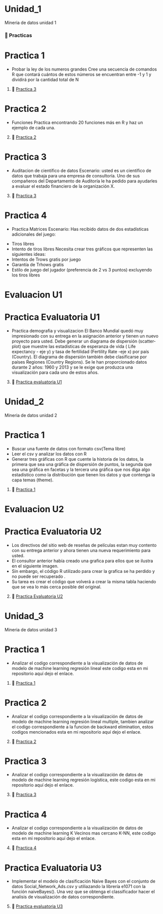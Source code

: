 # Unidad_1
Mineria de datos unidad 1

### :open_file_folder: Practicas

# Practica 1
- Probar la ley de los numeros grandes
Cree una secuencia de comandos R que contará cuántos de estos 
números se encuentran entre -1 y 1 y dividirá por la cantidad total de N
1. :page_facing_up: [Practica 3](./Practica%20documentadas%20pdf/../Practica%20documentadas%20pdf/practica%201.md) 

# Practica 2
- Funciones
Practica encontrando 20 funciones más en R y haz un ejemplo de cada una.
2. :page_facing_up: [Practica 2](./Practica%20documentadas%20pdf/../Practica%20documentadas%20pdf/practica%202.md) 

# Practica 3
- Auditacion de cientifico de datos
Escenario: usted es un científico de datos que trabaja para una empresa de consultoría.
Uno de sus compañeros del Departamento de Auditoría le ha pedido
para ayudarles a evaluar el estado financiero de la organización X.
3. :page_facing_up: [Practica 3](./Practica%20documentadas%20pdf/../Practica%20documentadas%20pdf/practica%203.md) 

# Practica 4
- Practica Matrices
Escenario: Has recibido datos de dos estadísticas adicionales del juego:
* Tiros libres
* Intento de tiros libres
Necesita crear tres gráficos que representen las siguientes ideas:
* Intentos de Trows gratis por juego
* Garantía de Trhows gratis
* Estilo de juego del jugador (preferencia de 2 vs 3 puntos) excluyendo los tiros libres

# Evaluacion U1
# Practica Evaluatoria U1
- Practica demografia y visualizacion
El Banco Mundial quedó muy impresionado con su entrega en la asignación anterior y tienen un nuevo proyecto para usted.
Debe generar un diagrama de dispersión (scatter-plot) que muestre las estadísticas de esperanza de vida ( Life expectancy - eje y) y tasa de fertilidad (Fertility Rate -eje x) por país (Country).
El diagrama de dispersión también debe clasificarse por países Regiones (Country Regions).
Se le han proporcionado datos durante 2 años: 1960 y 2013 y se le exige que
produzca una visualización para cada uno de estos años.
3. :page_facing_up: [Practica evaluatoria U1](./Practica%20documentadas%20pdf/../Practica%20documentadas%20pdf/practica%20evaluatoria%20U1.md) 

# Unidad_2
Mineria de datos unidad 2
# Practica 1
- Buscar una fuente de datos con formato csv(Tema libre)
- Leer el csv y analizar los datos con R 
- Generar tres gráficas con R que cuente la historia de los datos, la primera que sea una gráfica de dispersión de puntos, 
la segunda que sea una gráfica en facetas y la tercera una gráfica que nos diga algo estadístico como la distribución que tienen los datos y que contenga la capa temas (theme).
1. :page_facing_up: [Practica 1](./Unidad%202/U2P1/../../Unidad%202/U2P1/Practica%201.md) 

# Evaluacion U2
# Practica Evaluatoria U2
- Los directivos del sitio web de reseñas de películas estan muy contento con su
entrega anterior y ahora tienen una nueva requerimiento para usted.
- El consultor anterior había creado una grafica para ellos que se ilustra en el siguiente
imagen.
- Sin embargo, el código R utilizado para crear la grafica se ha perdido y no puede
ser recuperado .
- Su tarea es crear el código que volverá a crear la misma tabla haciendo que se vea lo
más cerca posible del original.
2. :page_facing_up: [Practica Evaluatoria U2](./Unidad%202/Practica%20Evaluatoria%20U2/../../Unidad%202/Practica%20Evaluatoria%20U2/Practica%20Evaluatoria%20U2.md) 

# Unidad_3
Mineria de datos unidad 3

# Practica 1
- Analizar el codigo correspondiente a la visualización de datos de modelo de machine learning regresión lineal este codigo esta en mi repositorio aquí dejo el enlace.
1. :page_facing_up: [Practica 1](./Unidad%203/Practica%201/../../Unidad%203/Practica%201/Practica%201.md)

# Practica 2
- Analizar el codigo correspondiente a la visualización de datos de modelo de machine learning regresión lineal multiple, tambien analizar el codigo correspondiente a la funcion de backward elimination, estos codigos mencionados esta en mi repositorio aquí dejo el enlace.
2. :page_facing_up: [Practica 2](./Unidad%203/Practica%202/../../Unidad%203/Practica%202/Practica%202.md)

# Practica 3
- Analizar el codigo correspondiente a la visualización de datos de modelo de machine learning regresión logística, este codigo esta en mi repositorio aquí dejo el enlace.
3. :page_facing_up: [Practica 3](./Unidad%203/Practica%203/../../Unidad%203/Practica%203/Practica%203.md)

# Practica 4
- Analizar el codigo correspondiente a la visualización de datos de modelo de machine learning K Vecinos mas cercano K-NN, este codigo esta en mi repositorio aquí dejo el enlace.
4. :page_facing_up: [Practica 4](./Unidad%203/Practica%204/../../Unidad%203/Practica%204/Practica%204.md)

# Practica Evaluatoria U3
- Implementar el modelo de clasificación Naive Bayes con el conjunto de datos Social_Network_Ads.csv y utiliazando la librería e1071 con la función naiveBayes(). Una vez que se obtenga el classificador hacer el analisis de visualización de datos correspondiente.
5. :page_facing_up: [Practica evaluatoria U3](./Unidad%203/Practica%20Evaluatoria%20U3/../../Unidad%203/Practica%20Evaluatoria%20U3/Practica%20Evaluatoria%20U3.md)